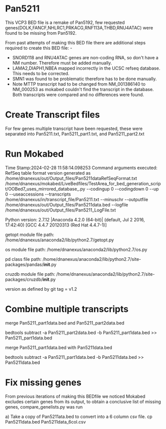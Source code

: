 # Pan5211
This VCP3 BED file is a remake of Pan5192, few requested genes(DOLK,FANCF,NHLRC1,PRKACG,RNF113A,THBD,RNU4ATAC) were found to be missing from Pan5192.

From past attempts of making this BED file there are additional steps required to create this BED file: -
 - SNORD118 and RNU4ATAC genes are non-coding RNA, so don't have a NM number. Therefore must be added manually. 
 - LAMA2,DIAPH1,NBEA mapped incorrectly in the UCSC refseq database. This needs to be corrected. 
 - SMN1 was found to be problematic therefore has to be done manually.
 - Note MTTP transcript had to be changed from NM_001386140 to NM_000253 as mokabed couldn't find the transcript in the database.   Both transcripts were compared and no differences were found.

 # Create Transcript files
For few genes multiple transcript have been requested, these were separated into Pan5211.txt, Pan5211_part1.txt, and Pan5211_part2.txt

# Run Mokabed
Time Stamp:2024-02-28 11:58:14.098253
Command arguments executed:
RefSeq table format version generated as /home/dnanexus/out/Output_files/Pan5211dataRefSeqFormat.txt
/home/dnanexus/mokabed/LiveBedfiles/TestArea_for_bed_generation_script/OOBed7_uses_mirrored_database_.py --codingup 0 --codingdown 0 --up 0 --useaccessions --transcripts /home/dnanexus/in/transcript_file/Pan5211.txt --minuschr --outputfile /home/dnanexus/out/Output_files/Pan5211data.bed --logfile /home/dnanexus/out/Output_files/Pan5211_LogFile.txt 

 Python version: 2.7.12 |Anaconda 4.2.0 (64-bit)| (default, Jul  2 2016, 17:42:40) 
[GCC 4.4.7 20120313 (Red Hat 4.4.7-1)]

 getopt module file path: /home/dnanexus/anaconda2/lib/python2.7/getopt.py

 os module file path: /home/dnanexus/anaconda2/lib/python2.7/os.py

 pd class file path: /home/dnanexus/anaconda2/lib/python2.7/site-packages/pandas/__init__.py

 cruzdb module file path: /home/dnanexus/anaconda2/lib/python2.7/site-packages/cruzdb/__init__.py

version as defined by git tag = v1.2

# Combine multiple transcripts
merge Pan5211_part1data.bed and Pan5211_part2data.bed

bedtools subtract -a Pan5211_part2data.bed -b Pan5211_part1data.bed  >> Pan5211_part1data.bed

merge Pan5211_part1data.bed with Pan5211data.bed 

bedtools subtract -a Pan5211_part1data.bed -b Pan5211data.bed >> Pan5211data.bed

# Fix missing genes

From previous iterations of making this BEDfile we noticed Mokabed excludes certain genes from its output, to obtain a conclusive list of missing genes, compare_genelists.py was run

a) Take a copy of Pan5211ata.bed to convert into a 6 column csv file.
    cp Pan5211data.bed Pan5211data_6col.csv

